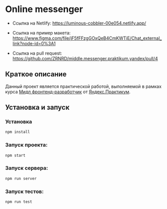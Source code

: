 
# Online messenger

* Ссылка на Netlify: https://luminous-cobbler-00e054.netlify.app/

* Ссылка на пример макета: https://www.figma.com/file/jF5fFFzgGOxQeB4CmKWTiE/Chat_external_link?node-id=0%3A1

* Ссылка на pull request: https://github.com/ZRNRD/middle.messenger.praktikum.yandex/pull/4

## Краткое описание

Данный проект является практической работой, выполняемой в рамках курса [Мидл фронтенд-разработчик](https://praktikum.yandex.ru/middle-frontend/) от [Яндекс.Практикум](https://praktikum.yandex.ru).

## Установка и запуск

### Установка

```bash
npm install
```

### Запуск проекта:

```bash
npm start
```

### Запуск сервера: 

```bash
npm run server
```

### Запуск тестов:

```bash
npm run test
```

